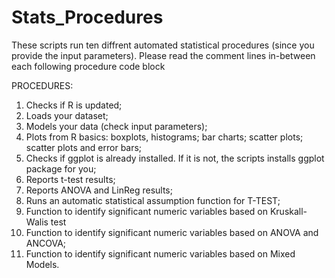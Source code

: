 # Stats_Procedures

These scripts run ten diffrent automated statistical procedures (since you provide the input parameters). 
Please read the comment lines in-between each following procedure code block

PROCEDURES:
1. Checks if R is updated;
2. Loads your dataset;
3. Models your data (check input parameters);
4. Plots from R basics: boxplots, histograms; bar charts; scatter plots; scatter plots and error bars;
5. Checks if ggplot is already installed. If it is not, the scripts installs ggplot package for you;
6. Reports t-test results;
7. Reports ANOVA and LinReg results;
8. Runs an automatic statistical assumption function for T-TEST;
9. Function to identify significant numeric variables based on Kruskall-Walis test
10. Function to identify significant numeric variables based on ANOVA and ANCOVA;
11. Function to identify significant numeric variables based on Mixed Models.
